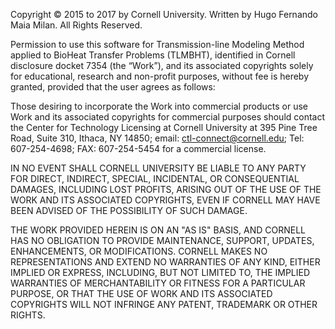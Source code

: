 Copyright © 2015 to 2017 by Cornell University. Written by Hugo Fernando Maia Milan. All Rights Reserved.

 

Permission to use this software for Transmission-line Modeling Method applied to BioHeat Transfer Problems (TLMBHT), identified in Cornell disclosure docket 7354 (the “Work”), and its associated copyrights solely for educational, research and non-profit purposes, without fee is hereby granted, provided that the user agrees as follows:

 

Those desiring to incorporate the Work into commercial products or use Work and its associated copyrights for commercial purposes should contact the Center for Technology Licensing at Cornell University at 395 Pine Tree Road, Suite 310, Ithaca, NY 14850; email: ctl-connect@cornell.edu; Tel: 607-254-4698; FAX: 607-254-5454 for a commercial license.

 

IN NO EVENT SHALL CORNELL UNIVERSITY BE LIABLE TO ANY PARTY FOR DIRECT, INDIRECT, SPECIAL, INCIDENTAL, OR CONSEQUENTIAL DAMAGES, INCLUDING LOST PROFITS, ARISING OUT OF THE USE OF THE WORK AND ITS ASSOCIATED COPYRIGHTS, EVEN IF CORNELL MAY HAVE BEEN ADVISED OF THE POSSIBILITY OF SUCH DAMAGE.

 

THE WORK PROVIDED HEREIN IS ON AN "AS IS" BASIS, AND CORNELL HAS NO OBLIGATION TO PROVIDE MAINTENANCE, SUPPORT, UPDATES, ENHANCEMENTS, OR MODIFICATIONS.  CORNELL MAKES NO REPRESENTATIONS AND EXTEND NO WARRANTIES OF ANY KIND, EITHER IMPLIED OR EXPRESS, INCLUDING, BUT NOT LIMITED TO, THE IMPLIED WARRANTIES OF MERCHANTABILITY OR FITNESS FOR A PARTICULAR PURPOSE, OR THAT THE USE OF WORK AND ITS ASSOCIATED COPYRIGHTS WILL NOT INFRINGE ANY PATENT, TRADEMARK OR OTHER RIGHTS.

